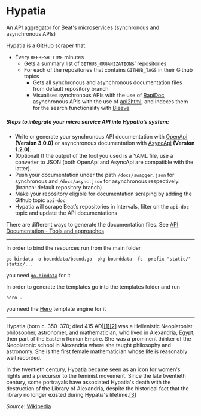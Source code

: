 # Hypatia
An API aggregator for Beat's microservices (synchronous and asynchronous APIs)

Hypatia is a GitHub scraper that:
- Every `REFRESH_TIME` minutes
  - Gets a summary list of  `GITHUB_ORGANIZATION`s’ repositories
  - For each of the repositories that contains `GITHUB_TAGS` in their Github topics
    - Gets all synchronous and asynchronous documentation files from default repository branch
    - Visualises synchronous APIs with the use of [RapiDoc](https://mrin9.github.io/RapiDoc/), asynchronous APIs with the use of [api2html](https://github.com/tobilg/api2html/), and indexes them for the search functionality with [Bleeve](https://github.com/blevesearch/bleve)

##### Steps to integrate your micro service API into Hypatia’s system:
- Write or generate your synchronous API documentation with [OpenApi](https://swagger.io/docs/specification/about/) **(Version 3.0.0)** or  asynchronous documentation with [AsyncApi](https://www.asyncapi.com/) **(Version 1.2.0)**.
- (Optional) If the output of the tool you used is a YAML file, use a converter to JSON (both OpenApi and AsyncApi are compatible with the latter).
- Push your documentation under the path `/docs/swagger.json` for synchronous and `/docs/async.json` for asynchronous respectively. (branch: default repository branch)
- Make your repository eligible for documentation scraping by adding the Github topic `api-doc`
- Hypatia will scrape Beat’s repositories in intervals, filter on the `api-doc` topic and update the API documentations

There are different ways to generate the documentation files. See [API Documentation - Tools and approaches](https://confluence.taxibeat.com/display/TECH/API+Documentation%3A+Tools+and+approaches)

---
In order to bind the resources run from the main folder
```
go-bindata -o bounddata/bound.go -pkg bounddata -fs -prefix "static/" static/...
```

you need [`go-bindata`](https://github.com/go-bindata/go-bindata) for it

In order to generate the templates go into the templates folder and run 
```
hero .
```
you need the [Hero](https://github.com/shiyanhui/hero) template engine for it

---

Hypatia (born c. 350–370; died 415 AD)[[1]](https://books.google.com/books?id=79OvkQEACAAJ)[[2]](http://www-history.mcs.st-andrews.ac.uk/Biographies/Hypatia.html)
was a Hellenistic Neoplatonist philosopher, astronomer, and mathematician, who lived in Alexandria, Egypt, then part of
the Eastern Roman Empire. She was a prominent thinker of the Neoplatonic school in Alexandria where she taught
philosophy and astronomy. She is the first female mathematician whose life is reasonably well recorded.

In the twentieth century, Hypatia became seen as an icon for women's rights and a precursor to the feminist movement.
Since the late twentieth century, some portrayals have associated Hypatia's death with the destruction of the Library of
 Alexandria, despite the historical fact that the library no longer existed during Hypatia's lifetime.[[3]](https://books.google.com/books?id=3QPWDAAAQBAJ&pg=PA183)
 
 _Source_: [Wikipedia](https://en.wikipedia.org/wiki/Hypatia)

 
